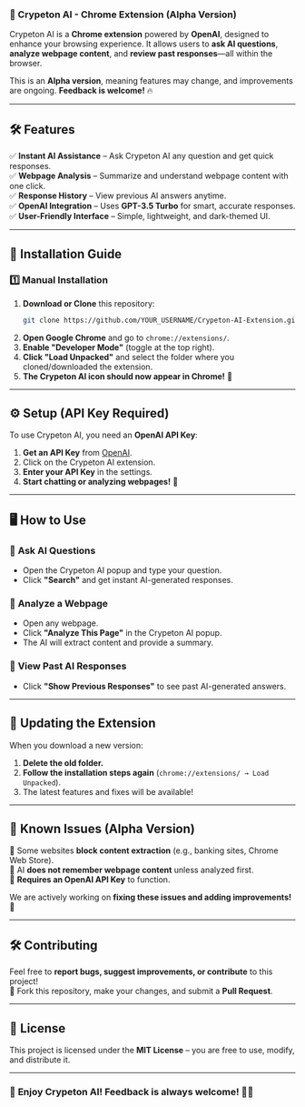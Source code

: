 ### **🚀 Crypeton AI - Chrome Extension (Alpha Version)**
Crypeton AI is a **Chrome extension** powered by **OpenAI**, designed to enhance your browsing experience. It allows users to **ask AI questions**, **analyze webpage content**, and **review past responses**—all within the browser.

This is an **Alpha version**, meaning features may change, and improvements are ongoing. **Feedback is welcome!** 🔥

---

## **🛠 Features**
✅ **Instant AI Assistance** – Ask Crypeton AI any question and get quick responses.  
✅ **Webpage Analysis** – Summarize and understand webpage content with one click.  
✅ **Response History** – View previous AI answers anytime.  
✅ **OpenAI Integration** – Uses **GPT-3.5 Turbo** for smart, accurate responses.  
✅ **User-Friendly Interface** – Simple, lightweight, and dark-themed UI.  

---

## **📌 Installation Guide**
### **1️⃣ Manual Installation**
1. **Download or Clone** this repository:  
   ```sh
   git clone https://github.com/YOUR_USERNAME/Crypeton-AI-Extension.git
   ```
2. **Open Google Chrome** and go to `chrome://extensions/`.  
3. **Enable "Developer Mode"** (toggle at the top right).  
4. **Click "Load Unpacked"** and select the folder where you cloned/downloaded the extension.  
5. **The Crypeton AI icon should now appear in Chrome!** 🎉  

---

## **⚙️ Setup (API Key Required)**
To use Crypeton AI, you need an **OpenAI API Key**:
1. **Get an API Key** from [OpenAI](https://platform.openai.com/).  
2. Click on the Crypeton AI extension.  
3. **Enter your API Key** in the settings.  
4. **Start chatting or analyzing webpages!** 🚀  

---

## **🖥 How to Use**
### 🔹 **Ask AI Questions**
- Open the Crypeton AI popup and type your question.  
- Click **"Search"** and get instant AI-generated responses.  

### 🔹 **Analyze a Webpage**
- Open any webpage.  
- Click **"Analyze This Page"** in the Crypeton AI popup.  
- The AI will extract content and provide a summary.  

### 🔹 **View Past AI Responses**
- Click **"Show Previous Responses"** to see past AI-generated answers.  

---

## **🔄 Updating the Extension**
When you download a new version:  
1. **Delete the old folder.**  
2. **Follow the installation steps again** (`chrome://extensions/ → Load Unpacked`).  
3. The latest features and fixes will be available!  

---

## **📌 Known Issues (Alpha Version)**
🔸 Some websites **block content extraction** (e.g., banking sites, Chrome Web Store).  
🔸 AI **does not remember webpage content** unless analyzed first.  
🔸 **Requires an OpenAI API Key** to function.  

We are actively working on **fixing these issues and adding improvements!** 🚀  

---

## **🛠 Contributing**
Feel free to **report bugs, suggest improvements, or contribute** to this project!  
🔗 Fork this repository, make your changes, and submit a **Pull Request**.  

---

## **📄 License**
This project is licensed under the **MIT License** – you are free to use, modify, and distribute it.  

---

### 🎉 **Enjoy Crypeton AI! Feedback is always welcome!** 🚀🔥
